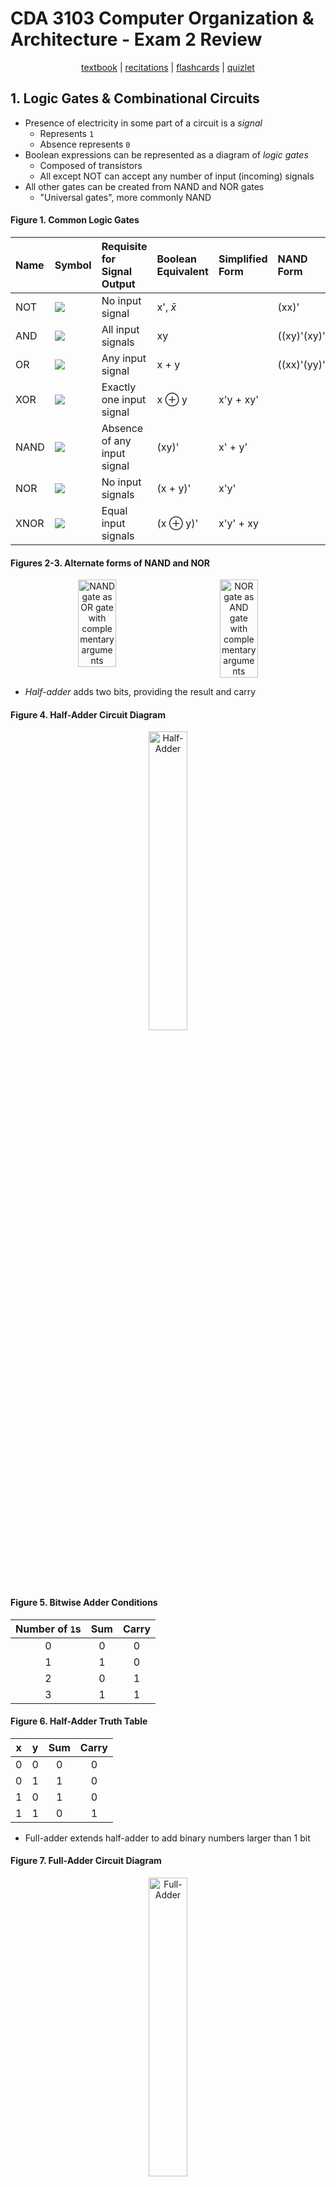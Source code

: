 # CDA 3103 Computer Organization & Architecture - Exam 2 Review

<!-- Use 'img' tags when image resizing is needed. -->
<!-- Use 'table' tag to display images side-by-side. -->
<!-- GitHub renders instructions & circuit images in tables with proper alignment/width. -->

<p style="text-align:center">
    <a href="../cda3103_textbook.pdf">textbook</a> |
    <a href="https://www.youtube.com/playlist?list=PLjrUT4yHnh3JxMGJmUCBEZklpVlTJZS94">recitations</a> |
    <a href="../flashcards/cda3103_exam2_flashcards.csv">flashcards</a> |
    <a href="https://quizlet.com/845007313/cda-3103-exam-2-risc-v-logic-gate-circuits-flash-cards">quizlet</a>

</p>

## 1. Logic Gates & Combinational Circuits

- Presence of electricity in some part of a circuit is a *signal*
    - Represents `1`
    - Absence represents `0`
- Boolean expressions can be represented as a diagram of *logic gates*
    - Composed of transistors
    - All except NOT can accept any number of input (incoming) signals
- All other gates can be created from NAND and NOR gates
    - "Universal gates", more commonly NAND

<!-- Images in the following tables are not perfectly aligned--leave as-is. -->

#### **Figure 1.** Common Logic Gates
| Name  | Symbol                                        | Requisite for Signal Output   | Boolean Equivalent            | Simplified Form   | NAND Form     |
|:------|:----------------------------------------------|:------------------------------|:------------------------------|:------------------|:--------------|
| NOT   | ![](../images/gates/logic/cda3103_not.png)    | No input signal               | x', $\bar{x}$                 |                   | (xx)'         |
| AND   | ![](../images/gates/logic/cda3103_and.png)    | All input signals             | xy                            |                   | ((xy)'(xy)')' |
| OR    | ![](../images/gates/logic/cda3103_or.png)     | Any input signal              | x + y                         |                   | ((xx)'(yy)')' |
| XOR   | ![](../images/gates/logic/cda3103_xor.png)    | Exactly one input signal      | x $\oplus$ y                  | x'y + xy'         |               |
| NAND  | ![](../images/gates/logic/cda3103_nand.png)   | Absence of any input signal   | (xy)'                         | x' + y'           |               |
| NOR   | ![](../images/gates/logic/cda3103_nor.png)    | No input signals              | (x + y)'                      | x'y'              |               |
| XNOR  | ![](../images/gates/logic/cda3103_xnor.png)   | Equal input signals           | (x $\oplus$ y)'               | x'y' + xy         |               |

#### **Figures 2-3.** Alternate forms of NAND and NOR
<p style="text-align:center; display:flex; gap:5%; justify-content: center;">
    <img src="../images/gates/logic/cda3103_nand_alt.png" alt="NAND gate as OR gate with complementary arguments" width=35%><br>
    <img src="../images/gates/logic/cda3103_nor_alt.png" alt="NOR gate as AND gate with complementary arguments" width=35%>
</p>

- *Half-adder* adds two bits, providing the result and carry

#### **Figure 4.** Half-Adder Circuit Diagram
<p style="text-align:center">
    <img src="../images/gates/combinational/cda3103_half_adder.png" alt="Half-Adder" width=35%>
</p>

#### **Figure 5.** Bitwise Adder Conditions
| Number of `1`s    | Sum   | Carry |
|:-----------------:|:-----:|:-----:|
| 0                 | 0     | 0     |
| 1                 | 1     | 0     |
| 2                 | 0     | 1     |
| 3                 | 1     | 1     |

#### **Figure 6.** Half-Adder Truth Table
| x | y | Sum   | Carry |
|:-:|:-:|:-----:|:-----:|
| 0 | 0 | 0     | 0     |
| 0 | 1 | 1     | 0     |
| 1 | 0 | 1     | 0     |
| 1 | 1 | 0     | 1     |

- Full-adder extends half-adder to add binary numbers larger than 1 bit

#### **Figure 7.** Full-Adder Circuit Diagram
<p style="text-align:center">
    <img src="../images/gates/combinational/cda3103_full_adder.png" alt="Full-Adder" width=35%>
</p>

#### **Figure 8.** Full-Adder Truth Table
| x | y | Carry In  | Sum   | Carry out |
|:-:|:-:|:---------:|:-----:|:---------:|
| 0 | 0 | 0         | 0     | 0         |
| 0 | 0 | 1         | 1     | 0         |
| 0 | 1 | 0         | 1     | 0         |
| 0 | 1 | 1         | 0     | 1         |
| 1 | 0 | 0         | 1     | 0         |
| 1 | 0 | 1         | 0     | 1         |
| 1 | 1 | 0         | 0     | 1         |
| 1 | 1 | 1         | 1     | 1         |

#### **Figure 9.** Common Combinational Circuits
| Name          | Block Diagram                                                 | Circuit Diagram                                           | Purpose                                                                                                               | Boolean Equivalent                            |
|:--------------|:--------------------------------------------------------------|:----------------------------------------------------------|:----------------------------------------------------------------------------------------------------------------------|:----------------------------------------------|
| Multiplexer   | ![](../images/gates/combinational/cda3103_mux_block.png)      | ![](../images/gates/combinational/cda3103_mux.png)        | Chooses one input among $2^n$ inputs ($I_0\dots I_{2^n-1}$), according to *n* selection inputs ($S_0,S_1,\dots S_n$)  | $S_1S_0I_3+S_1S_0'I_2+S_1'S_0I_1+S_1'S_0'I_0$ |
| Decoder       | ![](../images/gates/combinational/CDA3013_decoder_block.png)  | ![](../images/gates/combinational/cda3103_decoder.png)    | Converts *n* inputs ($x,y,\dots$) to $2^n$ outputs                                                                    | $xy,xy',x'y,x'y'$                             |

- Multiplexers and decoders described by their inputs/outputs
    - **Ex:** 4-to-1 multiplexer (4 inputs/1 output)

## 4. Sequential Circuits

### ***i.* Introduction**

- Hold and use data, typically 1 bit, from previous input(s) to produce next output(s)
    - For each type, either synchronous or asynchronous
- *Synchronous* circuits respond to initial & past inputs only when clock is in specific state
    - Most sequential circuits
- *Asynchronous* circuits respond to inputs all the time (do not have a clock)
- Signal output given previous & current inputs shown by *characteristic table*
    - Similar to a truth table
- When evaluating sequential circuits, output dependent on feedback is its previous output

// TODO CHARACTERISTIC TABLE EXAMPLE (1)

### ***ii.* SR Latch**

- Holds one bit of data, *Q*
    - Complement is secondary output, $\bar{Q}$
- Asynchronous

#### **Figure 10.** SR Latch Circuit Diagram
<p style="text-align:center">
    <img src="../images/gates/sequential/cda3103_sr_latch.png" alt="SR Latch" width=25%>  
</p>

### ***iii.* SR Flip-Flop ([interactive](https://circuitverse.org/users/269149/projects/sr-flip-flop-0b7a0de1-fe11-40df-9094-3a27b6963370))**

- Extends SR latch
    - Clock controls speed at which output is updated to next value

#### **Figure 11.** SR Flip-Flop Circuit Diagram
<p style="text-align:center">
    <img src="../images/gates/sequential/cda3103_sr_flipflop.png" alt="SR Flip Flop" width=35%>
</p>

#### **Figure 12.** SR Flip-Flop Block Diagram
<p style="text-align:center">
    <img src="../images/gates/sequential/cda3103_sr_flipflop_block.png" alt="Set-Rest Flip-Flop Block Diagram" width=35%>
</p>

#### **Figure 13.** SR Flip-Flop Characteristic Table
| S (Set)   | R (Reset) | Q(t + 1)                      |
|:---------:|:---------:|:-----------------------------:|
| 0         | 0         | Q(t)                          |
| 0         | 1         | 0                             |
| 1         | 0         | 1                             |
| 1         | 1         | <small>*undefined*</small>    |

### ***iv.* D Flip-Flop ([interactive](https://circuitverse.org/users/269149/projects/d-flip-flop-40d49df4-0896-410a-bbd5-16acdd8883ae))**

- Modified SR flip-flop where only "set" input is needed
    - "Reset" input is always complement of "set"
- Information stored in flip-flop changes only as input changes
- Clock pulses update output, but do not change it

#### **Figure 14.** D Flip-Flop Circuit Diagram
<p style="text-align:center">
    <img src="../images/gates/sequential/cda3103_d_flipflop.png" alt="D Flip-Flop Block Diagram" width=35%>

#### **Figure 15.** D Flip-Flop Block Diagram
<p style="text-align:center">
    <img src="../images/gates/sequential/cda3103_d_flipflop_block.png" width=35%>
</p>

#### **Figure 16.** D Flip-Flop Characteristic Table
| D (Data)  | Q(t + 1)  |
|:---------:|:---------:|
| 0         | 0         |
| 1         | 1         |

### ***v.* JK Flip-Flop ([interactive](https://circuitverse.org/users/269149/projects/jk-flip-flop-5d11e97f-e706-45b7-9dd6-fba45eb3f167))**

- Modified SR flip-flop where both inputs can be `1`
- "Set" denoted by J, "reset" denoted by K.

#### **Figure 17.** Circuit Diagram
<p style="text-align:center">
    <img src="../images/gates/sequential/cda3103_jk_flipflop.png" alt="JK Flip-Flop" width=35%>
</p>

#### **Figure 18.** Block Diagram
<p style="text-align:center">
    <img src="../images/gates/sequential/cda3103_jk_flipflop_block.png" alt="JK Flip-Flop Block Diagram" width=35%>
</p>

#### **Figure 19.** Characteristic Table
| J (Set)   | K (Reset) | Q(t + 1)  |
|:---------:|:---------:|:---------:|
| 0         | 0         | Q(t)      |
| 0         | 1         | 0         |
| 1         | 0         | 1         |
| 1         | 1         | Q(t)'     |

## 5. Introduction to RISC-V Assembly

- *RISC-V* is a free and open-source instruction set architecture (ISA)
    - [Specification](https://riscv.org/wp-content/uploads/2017/05/riscv-spec-v2.2.pdf)
    - We will use RV32I, a dialect of RISC-V
- Relies heavily on comments, denoted by `#`, to derive meaning from code
- Recall registers are a small, extremely fast units of memory
    - Store 32-bit values
    - 32 in total
- Memory addresses are 4 bytes (1 word)
- Instructions operate on values in registers
    - Follows the form `inst rs, ra1, ...`
        - Instruction ID, register store, register arguments...
        - Location to store result must be made explicit
    - Are case-insensitive

#### **Figure 20.** RV32I Registers
| Register      | Mnemonic/Alliance | Description                       | Use-case                                                          | Saver     |
|:-------------:|:-----------------:|:----------------------------------|:------------------------------------------------------------------|:----------|
| `x0`          | `zero`            | Hard-wired zero                   | Immediate constant `0`                                            |           |
| `x1`          | `ra`              | Return address                    | Function to return to when current function terminates            | Caller    |
| `x2`          | `sp`              | Stack pointer                     | Allocating stack memory for local variables & return addresses    | Callee    |
| `x3`          | `gp`              | Global pointer                    | <small>*we will not use this*</small>                             |           |
| `x4`          | `tp`              | Thread pointer                    | <small>*we will not use this*</small>                             |           |
| `x5`-`x7`     | `t0`-`t2`         | Temporaries                       | Local variables when not in another function                      | Caller    |
| `x8`          | `s0`/`fp`         | Saved register/frame pointer      | Storing temporaries between function calls                        | Callee    |
| `x9`          | `s1`              | Saved register                    | Storing temporaries between function calls                        | Callee    |
| `x10`-`x11`   | `a0`-`a1`         | Function arguments/return values  | Function arguments or return values                               | Caller    |
| `x12`-`x17`   | `a2`-`a7`         | Function arguments                | Function arguments                                                | Caller    |
| `x18`-`x27`   | `s2`-`s11`        | Saved registers                   | Storing temporaries between function calls                        | Callee    |
| `x28`-`x31`   | `t3`-`t6`         | Temporaries                       | Local variables before other function calls                       | Caller    |

- *Caller-saved* registers must be saved/restored by the calling function to be preserved
    - By contract, values contained in these registers may be discarded by branch functions
- *Callee-saved* registers must be saved/restored by the function being called to be preserved
    - By contract, values stored in these registers is shared between functions

## 6. The RISC-V Instruction Set

### ***i.* R-Type Instructions - ALU Register-to-Register**

- Arithmetic, logical, and shift operations using values stored in registers
- Bitwise operations AND, OR, and XOR apply the boolean operation to every bit in the operands
    - Analogous to `&`, `|`, and `^` operators in C

>**Example 2.** Evaluate $10100110_2$ *AND* $01110111_2$.
>
>```
>10100110
>01110111
>--------
>00100110
>```
>
>$\checkmark$

#### **Figure 21.** R-Type Instructions
| Instruction Form      | Description                                                                                                               |
|:----------------------|:--------------------------------------------------------------------------------------------------------------------------|
| `add  rd, rs1, rs2`   | Adds `rs1` and `rs2`, storing the result in `rd`                                                                          |
| `sub  rd, rs1, rs2`   | Subtracts `rs1` from `rs2`, storing the result in `rd`                                                                    |
| `slt  rd, rs1, rs2`   | If `rs1` < `rs2`, 1 is stored in `rd`, or 0 otherwise<br>*Treats the operands as signed*                                  |
| `sltu rd, rs1, rs2`   | If `rs1` < `rs2`, 1 is stored in `rd`, or 0 otherwise<br>*Treats the operands as unsigned*                                |
| `and  rd, rs1, rs2`   | Bitwise AND on `rs1` and `rs2`, storing the result in `rd`                                                                |
| `or   rd, rs1, rs2`   | Bitwise OR on `rs1` and `rs2`, storing the result in `rd`                                                                 |
| `xor  rd, rs1, rs2`   | Bitwise XOR on `rs1` and `rs2`, storing the result in `rd`                                                                |
| `sll  rd, rs1, rs2`   | Logical left shift on `rs1`<br>*Shift amount is 5 LSB of `rs2`<br>Inserts zeros where previous LSB were*                  |
| `srl  rd, rs1, rs2`   | Logical right shift on `rs1`<br>*Shift amount is 5 LSB of `rs2`<br>Inserts zeros where previous MSB were*                 |
| `sra  rd, rs1, rs2`   | Arithmetic right shift on `rs1`<br>*Shift amount is 5 LSB of `rs2`<br>Inserts previous sign bit where previous MSB were*  |

### ***ii.* I-Type Instructions - ALU Immediate-to-Register & Loading**

- I-type instruction use-cases
    - Arithmetic, logical, and shift operations using immediates (constants)
    - Reading from memory
- `Imm` is 12-bit integer within range [-2048, 2047]

#### **Figure 22.** I-Type Instructions
| Instruction Form      | Description                                                                                   |
|:----------------------|:----------------------------------------------------------------------------------------------|
| `addi rd, rs1, Imm`   | Adds `rs1` and `Imm`, storing the result in `rd`<br>*No `subi`, as `Imm` can be negative*     |
| `slti rd, rs1, Imm`   | If `rs1` < `Imm`, 1 is stored in `rd`, or 0 otherwise<br>*Treats the operands as signed*      |
| `sltiu rd, rs1, Imm`  | If `rs1` < `Imm`, 1 is stored in `rd`, or 0 otherwise<br>*Treats the operands as unsigned*    |
| `andi rd, rs1, Imm`   | Bitwise AND on `rs1` and `Imm`, storing the result in `rd`                                    |
| `ori rd, rs1, Imm`    | Bitwise OR on `rs1` and `rs2`, storing the result in `rd`                                     |
| `xori rd, rs2, Imm`   | Bitwise XOR on `rs1` and `rs2`, storing the result in `rd`                                    |
| `slli rd, rs1, Imm`   | Logical left shift on `rs1`<br>*Inserts zeros where previous LSB were*                        |
| `srli rd, rs1, Imm`   | Logical right shift in `rs1`<br>*Inserts zeros where previous MSB were*                       |
| `srai rd, rs1, Imm`   | Arithmetic right shift on `rs1`<br>*Inserts previous sign bit where previous MSB were*        |
| `lb rd, Imm(rs1)`     | Loads lowest byte (8 bits) from address `rs1 + Imm`, with sign extension                      |
| `lh rd, Imm(rs1)`     | Loads lowest 2 bytes (16 bits) from address `rs1 + Imm`, with sign extension                  |
| `lw rd, Imm(rs1)`     | Loads 4 bytes (32 bits) from address `rs1 + Imm`                                              |
| `lbu rd, Imm(rs1)`    | Loads lowest byte (8 bits) from address `rs1 + Imm`, with MSB filled with zeros               |
| `lhu rd, Imm(rs1)`    | Loads lowest 2 bytes (16 bits) from address `rs1 + Imm`, with MSB filled with zeros           |

#### **Figure 23.** I-Type Instruction Use Cases
| Instruction   | Use-Case                                                                                | Example                                               |
|:--------------|:----------------------------------------------------------------------------------------|:------------------------------------------------------|
| `andi`        | Clear specific bits, since `0x = 0`<br>Find modulo by *n*, where *n* is a power of 2    | `x % n` $\leftrightarrow$ `andi rd, {&x}, {n - 1}`    |
| `ori`         | Set specific bits, since `x + 1 = 1`                                                    |                                                       |
| `xori`        | Logical NOT                                                                             | `!x` $\leftrightarrow$ `xori rd, {&x}, -1`            |
| `slli`        | Multiply by $2^n$, where *n* is the shift amount                                        | `x * 4` $\leftrightarrow$ `slli rd, {&x}, 2`          |
| `srai`        | Divide by $2^n$, where *n* is the shift amount                                          | `x / 2` $\leftrightarrow$ `srai rd, {&x}, 1`          |
| `l{...}`      | Read value from an array                                                                | `x = (int) y[6]` $\leftrightarrow$ `lw {&x}, 6({&y})` |

- For instructions with an offset of `0`, the offset can be omitted
- For `slli`, if the constant is not a power of 2, sum multiple left shifts

>**Example 3.** Convert the following C code to RISC-V.
>```c
>j = h * 6          // j in t3, h in t0f
>```
>
>```assembly
>slli t1, t0, 1     # t1 = t0 * 2
>slli t2, t0, 2     # t2 = t0 * 4
>add t3, t1, t2     # t3 = t1 + t2 = 6 * t0
>```
>
>$\checkmark$

### ***iii.* S-Type Instructions - Storing**

- Used to write values to an array 

#### **Figure 24.** S-Type Instructions
| Instruction Form      | Description                                                           |
|:----------------------|:----------------------------------------------------------------------|
| `sb rs2, Imm(rs1)`    | Saves lowest byte (8 bits) of `rs2` to the address `rs1 + Imm`        |
| `sh rs2, Imm(rs1)`    | Saves lowest 2 bytes (16 bits) of `rs2` to the address `rs1 + Imm`    |
| `sw rs2, Imm(rs1)`    | Saves 4 bytes (32 bytes) of `rs2` to the address `rs1 + Imm`          |

- Cannot use subscripting for array iteration, use pointers and `lw`, `sw` (and related) instead
- Without saving address:
    1. Load address of element, with offset, into register,`add rd, {head}, {offset}` 
    2. Load the element using the same register, `lw rd, (rd)`
- While saving address:
    1. Load the address of the element, with offset, into a register, `add rd1, {head}, {offset}`
    2. Load the element into another register using the first, `lw rd2, (rd1)`

### ***iv.* U-Type Instructions - Long Immediates**

- Deal with upper bytes of values

#### **Figure 25.** U-Type Instructions
| Instruction Form      | Description                                           |
|:----------------------|:------------------------------------------------------|
| `lui rd, Imm`         | Loads lower 20 bits of `Imm` as upper 20 bits of `rd` |

- `lui` can be used to initialize registers with large values
    - Because the sign bit of the first 12 numbers is 1, the number overflows and thus must be converted
- To store numbers whose lower 12-bits not representable in 12-bit unsigned format (not in [-0x800, 0x7FF] or [-2048, 2047]):
    1. Convert digits to binary
    2. Store largest 20 bits with `lui`, plus 1
    3. Find absolute value of smallest 12 bits, which should produce a negative number
    4. Store the negative number by prefixing with `-` and storing it with `addi`
- Negative values must be passed for lower 12 bits in case of overflow, because unsigned values cannot fill sign bit
    - Must be converted to unsigned equivalent

>**Example 4.** Initialize the registers `t0` and `t1` with values `0xABCDE265` and `0xABCDE965`, respectively.
>
>```assembly
>lui  t0, 0xABCDE       # upper 20 bits (5 hex digits)
>addi t0, t0, 0x265     # lower 12 bits (3 hex digits)
>
>lui  t1, 0xABCDF       # upper 20 bits, plus 1 to offset value -1 value of sign-extended bits
>addi t1, t1, -0x69B    # lower 12 bits, as signed since number is over 7FF (convert to binary first)
>```
>
> $\checkmark$

### ***v.* B-Type Instructions - Conditional Branch**

- Used for implementing conditional jumps
- *Branches* specified by labels
    - Functions defined as branches
    - Represented by `Imm`
- Greater than/less than or equal to implemented by switching operands around

#### **Figure 26.** B-Type Instructions
| Instruction Form      | Jump Condition                    |
|:----------------------|:----------------------------------|
| `beq rs1, rs2, Imm`   | `rs1` ==`rs2`                     |
| `bne rs1, rs2, Imm`   | `rs1` != `rs2`                    |
| `blt rs1, rs2, Imm`   | `rs1` < `rs2`, `rs2` > `rs1`      |
| `bge rs1, rs2, Imm`   | `rs1` >= `rs2`, `rs2` <= `rs1`    |
| `bltu rs1, rs2, Imm`  | `rs1` < `rs2` *(unsigned)*        |
| `bgeu rs1, rs2, Imm`  | `rs1` >= `rs2` *(unsigned)*       |

### ***vi.* J-Type & Pseudo-Instructions**

- Compiled to sequences of more primitive instructions
    - **Ex:** `mv rd, rs` is compiled as `addi rd, rs, 0`

#### **Figure 27.** J-Type (Pseudo-)Instructions
| Instruction Form      | Description                                                                   | Expansion             |
|:----------------------|:------------------------------------------------------------------------------|:----------------------|
| `j label`             | Jump to `label`                                                               | `jal zero, label`     |
| `jal rd, label`       | Jump to function specified by `label`, storing return address in `rd`         |                       |
| `jr rs`               | Jump to address in register `rs1`                                             | `jalr zero, 0(rs)`    |
| `jalr rd, Imm(rs1)`   | Jump to the function specified by `label`, storing the return address in `rd` |                       |

- Although `j` and `jr` are pseudo-instructions, they *are* allowed on the exam

#### **Figure 28.** Miscellaneous Pseudo-Instructions
| Instruction Form  | Description                                   | Expansion     |
|:------------------|:----------------------------------------------|:--------------|
| `mv rd, rs`       | Copy value in `rs` to `rd`                    |               |
| `la rd, label`    | Store address of `label` in `rd`              |               |

- These instructions may be of use during debugging, but are *not* allowed on the exam

## 7. Program Organization in RISC-V

- Programs divided into sections
    - `section .data` contains constants represented by labels in the form `label: {type} {value}`
    - `section .text` contains instructions and labels in the form `{id}:`
- `.global {label}`/`.globl {label}` makes symbols (functions & labels) accessible from other binaries

#### **Figure 29.** Common Constant Data Types
| Type      | Description   | Form                  |
|:----------|:--------------|:----------------------|
| `.word`   | integer       | `{constant}`          |
| `.asciz`  | ASCII string  | `"{string contents}"` |

- The above data types are used in the `.data` section to define constants

```assembly
section .data
    message:    .asciz "Hello, class!"
    class_size: .word  137
```

- Functions defined by a label of their name, followed by a colon

>**Example 5.** Convert the following C function to RISC-V.
>```c
>void selectionSort(int arr[], int n) {
>    for (int i = 0; i < n - 1; i++) {
>        int min_idx = i;
>        for (int j = i + 1; j < n; j++) {
>            if (arr[j] < arr[min_idx]) {
>                min_idx = j;
>            }
>        }
>        if (i != min_idx) {
>            int temp = arr[i];
>            arr[i] = arr[min_idx];
>            arr[min_idx] = temp;
>        }
>    }
>}
>```
>
>Translating the code to RISC-V, we obtain the following.
>
>```assembly
># Assume a0 contains int 'arr[]', a1 contains 'int n'
>
>selectionSort:
>   addi t0, zero, 0             # int i = 0;
>    addi t1, a1, -1             # int temp = n - 1;
>
>OUTER:
>    bge  t0, t1, ENDOUTER       # break if i >= n - 1
>    addi t2, t0, 0              # int min_idx = i;
>    addi t3, t0, 1              # int j = i + 1
>    addi t4, a0, 0              # pointer iterator over 'arr' starting at [0]       (for arr[i])
>    add  t5, a0, t3             # pointer iterator over 'arr' starting at [i + 1] (for arr[j])
>    add  t6, a0, t2             # int temp2 = arr + min_idx
>    lw   s1, (t6)               # load arr[min_idx]
>
>INNER:
>    bge  t3, a1, IFOUTER        # break if j >= n
>    lw   s0, (t5)               # load arr[j]
>
>IFINNER:
>    bge s0, s1, UPDATEINNER     # branch if  arr[j] < arr[min_idx]
>    addi t2, t3, 0              # min_idx = j;
>
>UPDATEINNER:
>    addi t3, t3, 1              # j++;
>    j    INNER
>
>IFOUTER:
>    beq t0, t2, UPDATEOUTER     # branch if i == min_idx
>    lw  s0, (t4)                # int temp3 = arr[i];
>    sw  s1, (t4)                # arr[i] = arr[min_idx];
>    sw  s0, (t6)                # arr[min_idx] = temp3;
> 
>UPDATEOUTER:
>    addi t0, t0, 1              # i++;
>    addi a0, a0, 4              # update 'arr' pointer
>    j    OUTER
>
>ENDOUTER:
>```
>
> $\checkmark$

- Stack grows towards $-\infty$
    - Position of top of stack kept in stack pointer, `sp`
- For every value pushed to the stack, `sp` decremented by size of data type
    - For integer `.word`s, use 4 bytes
- Once memory is no longer needed, pop by incrementing `sp` by size of data type
    - **Important:** This must be done in last-in-first-out (LIFO) order
    - Last one pushed to stack is next one popped, **always** 
- Allocation of memory from stack can be done for multiple values at a time
    - Take care to ensure proper deallocation

#### **Figure 30.** Usage of the Stack
```assembly
addi sp, sp, -12    # Add three words(4 bytes each) to stack
sw   t0, 0(sp)	    # Store t0 in sp[0]..sp[3]
sw   t1, 4(sp)	    # Store t1 in sp[4]..sp[7]
sw   t2, 8(sp)	    # Store t2 in sp[8]..sp[11]

# ...

lw   t0, 0(sp)	    # Load from sp[0]..sp[3] into t0
lw   t1, 4(sp)	    # Load from sp[4]..sp[7] into t1
lw   t2, 8(sp)	    # Load from sp[8]..sp[11] into t2
addi sp, sp, 12     # Deallocate stack memory
```

- Functions calling other functions by label must use `jal`
- The function being called is the *callee*
- Call `jr ra` to return to the function whose address is in `ra`
    - Necessary, even for `void` functions in C
- *Leaf* functions do not call other functions
    - No need to save return address

#### **Figure 31.** The Return Process
```assembly
func1:
    addi sp, sp, -4     # make space on stack for return address (4 bytes = 32-bit address)
    sw   ra, (sp)       # push return address to stack
    jal  func2          # call branch function
    ...

func2:
    ...
    lw   ra, (sp)       # restore return address from stack
    addi sp, sp, 4      # deallocate stack space
    jr   ra             # return to caller
```

- Caller-saved registers
    - Callee is permitted to return with these registers holding different values than they had when the function was called
- Callee-saved registers
    - Callee must, by contract, ensure that these registers hold the same values as they did when the function was called

>**Example 6:** Convert the following C code to RISC-V.
> TODO EXAMPLE FROM HOMEWORK
>```c
>
>```
>
>```assembly
>
>```